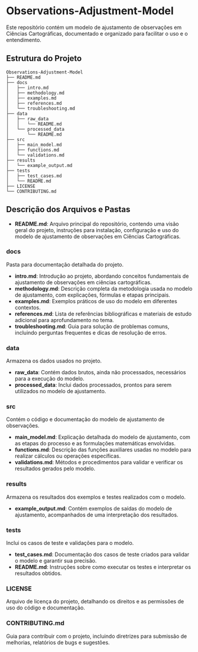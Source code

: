# Observations-Adjustment-Model

Este repositório contém um modelo de ajustamento de observações em Ciências Cartográficas, documentado e organizado para facilitar o uso e o entendimento.

## Estrutura do Projeto

```plaintext
Observations-Adjustment-Model
├── README.md
├── docs
│   ├── intro.md
│   ├── methodology.md
│   ├── examples.md
│   ├── references.md
│   └── troubleshooting.md
├── data
│   ├── raw_data
│   │   └── README.md
│   └── processed_data
│       └── README.md
├── src
│   ├── main_model.md
│   ├── functions.md
│   └── validations.md
├── results
│   └── example_output.md
├── tests
│   ├── test_cases.md
│   └── README.md
├── LICENSE
└── CONTRIBUTING.md

```
## Descrição dos Arquivos e Pastas

- **README.md**: Arquivo principal do repositório, contendo uma visão geral do projeto, instruções para instalação, configuração e uso do modelo de ajustamento de observações em Ciências Cartográficas.

### docs
  Pasta para documentação detalhada do projeto.
  - **intro.md**: Introdução ao projeto, abordando conceitos fundamentais de ajustamento de observações em ciências cartográficas.
  - **methodology.md**: Descrição completa da metodologia usada no modelo de ajustamento, com explicações, fórmulas e etapas principais.
  - **examples.md**: Exemplos práticos de uso do modelo em diferentes contextos.
  - **references.md**: Lista de referências bibliográficas e materiais de estudo adicional para aprofundamento no tema.
  - **troubleshooting.md**: Guia para solução de problemas comuns, incluindo perguntas frequentes e dicas de resolução de erros.

### data
  Armazena os dados usados no projeto.
  - **raw_data**: Contém dados brutos, ainda não processados, necessários para a execução do modelo.
  - **processed_data**: Inclui dados processados, prontos para serem utilizados no modelo de ajustamento.

### src
  Contém o código e documentação do modelo de ajustamento de observações.
  - **main_model.md**: Explicação detalhada do modelo de ajustamento, com as etapas do processo e as formulações matemáticas envolvidas.
  - **functions.md**: Descrição das funções auxiliares usadas no modelo para realizar cálculos ou operações específicas.
  - **validations.md**: Métodos e procedimentos para validar e verificar os resultados gerados pelo modelo.

### results
  Armazena os resultados dos exemplos e testes realizados com o modelo.
  - **example_output.md**: Contém exemplos de saídas do modelo de ajustamento, acompanhados de uma interpretação dos resultados.

### tests
  Inclui os casos de teste e validações para o modelo.
  - **test_cases.md**: Documentação dos casos de teste criados para validar o modelo e garantir sua precisão.
  - **README.md**: Instruções sobre como executar os testes e interpretar os resultados obtidos.

### LICENSE
  Arquivo de licença do projeto, detalhando os direitos e as permissões de uso do código e documentação.

### CONTRIBUTING.md
  Guia para contribuir com o projeto, incluindo diretrizes para submissão de melhorias, relatórios de bugs e sugestões.

